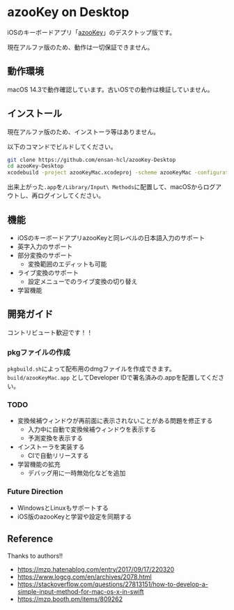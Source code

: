 # azooKey on Desktop

iOSのキーボードアプリ「[azooKey](https://github.com/ensan-hcl/azooKey)」のデスクトップ版です。

現在アルファ版のため、動作は一切保証できません。

## 動作環境

macOS 14.3で動作確認しています。古いOSでの動作は検証していません。

## インストール

現在アルファ版のため、インストーラ等はありません。

以下のコマンドでビルドしてください。

```bash
git clone https://github.com/ensan-hcl/azooKey-Desktop
cd azooKey-Desktop
xcodebuild -project azooKeyMac.xcodeproj -scheme azooKeyMac -configuration Release
```

出来上がった`.app`を`/Library/Input\ Methods`に配置して、macOSからログアウトし、再ログインしてください。

## 機能

* iOSのキーボードアプリazooKeyと同レベルの日本語入力のサポート
* 英字入力のサポート
* 部分変換のサポート
  * 変換範囲のエディットも可能
* ライブ変換のサポート
  * 設定メニューでのライブ変換の切り替え
* 学習機能

## 開発ガイド

コントリビュート歓迎です！！

### pkgファイルの作成
`pkgbuild.sh`によって配布用のdmgファイルを作成できます。`build/azooKeyMac.app` としてDeveloper IDで署名済みの.appを配置してください。

### TODO

* 変換候補ウィンドウが再前面に表示されないことがある問題を修正する
  * 入力中に自動で変換候補ウィンドウを表示する
  * 予測変換を表示する
* インストーラを実装する
  * CIで自動リリースする
* 学習機能の拡充
  * デバッグ用に一時無効化などを追加


### Future Direction

* WindowsとLinuxもサポートする
* iOS版のazooKeyと学習や設定を同期する

## Reference

Thanks to authors!!

* https://mzp.hatenablog.com/entry/2017/09/17/220320
* https://www.logcg.com/en/archives/2078.html
* https://stackoverflow.com/questions/27813151/how-to-develop-a-simple-input-method-for-mac-os-x-in-swift
* https://mzp.booth.pm/items/809262
